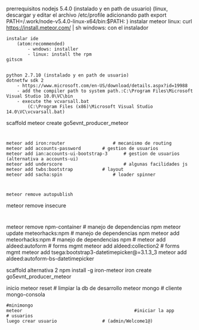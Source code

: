 prerrequisitos
	nodejs 5.4.0 (instalado y en path de usuario)
		(linux, descargar y editar el archivo /etc/profile adicionando path
			export PATH=/.work/node-v5.4.0-linux-x64/bin:$PATH:
		)
	instalar meteor
		  linux: curl https://install.meteor.com/ | sh
		  windows: con el instalador

	instalar ide
		(atom:recommended)
			- wndows: installer
			- linux: install the rpm
	gitscm


	python 2.7.10 (instalado y en path de usuario)
	dotnetfw sdk 2
		- https://www.microsoft.com/en-US/download/details.aspx?id=19988
		- add the compiler path to system path.:C:\Program Files\Microsoft Visual Studio 10.0\VC\bin
		- execute the vcvarsall.bat
			(C:\Program Files (x86)\Microsoft Visual Studio 14.0\VC\vcvarsall.bat)



scaffold
	meteor create go5evnt_producer_meteor
  #
	meteor add iron:router 					# mecanismo de routing
	meteor add accounts-password		# gestion de usuarios
	meteor add ian:accounts-ui-bootstrap-3		# gestion de usuarios (alternativa a accounts-ui)
	meteor add underscore						# algunas facilidades js
	meteor add twbs:bootstrap 			# layout
	meteor add sacha:spin   				# loader spinner
  #
	meteor remove autopublish
  meteor remove insecure
  #
  meteor remove npm-container	 		# manejo de dependencias npm
	meteor update meteorhacks:npm	 	# manejo de dependencias npm
	meteor add meteorhacks:npm			# manejo de dependencias npm
	#
	meteor add aldeed:autoform			# forms mgmt
	meteor add aldeed:collection2		# forms mgmt
	meteor add tsega:bootstrap3-datetimepicker@=3.1.3_3
	meteor add aldeed:autoform-bs-datetimepicker


scaffold alternativa 2
	npm install -g iron-meteor
	iron create go5evnt_producer_meteor

inicio
	meteor reset 								# limpiar la db de desarrollo
	meteor mongo 								# cliente mongo-consola

	#minimongo
	meteor 											#iniciar la app
	# usuarios
 	luego crear usuario 				# (admin/Welcome1@)
